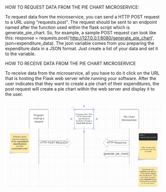 HOW TO REQUEST DATA FROM THE PIE CHART MICROSERVICE:

To request data from the microservice, you can send a HTTP POST request to a URL using "requests.post". The request should be sent to an endpoint named after the function used within the flask script which is generate_pie_chart. So, for example, a sample POST request can look like this: response = requests.post('http://127.0.0.1:8080/generate_pie_chart', json=expenditure_data).
The json variable comes from you preparing the expenditure data in a JSON format. Just create a list of your data and set it to the variable.

HOW TO RECEIVE DATA FROM THE PIE CHART MICROSERVICE

To receive data from the microservice, all you have to do it click on the URL that is hosting the Flask web server while running your software. After the user indicates that they want to create a pie chart of their expenditures, the post request will create a pie chart within the web server and display it to the user.


![Alt text](microserviceuml.png)
